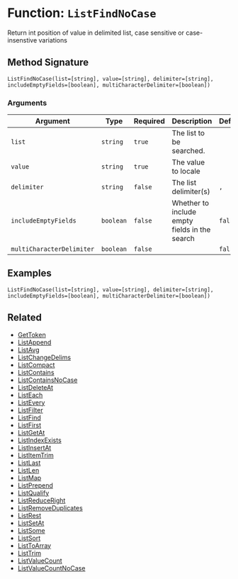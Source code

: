 [comment]: # (Note: This documentation is generated dynamically in the build process.  To modify the contents, change the javadoc on the _invoke method of the BIF class)

# Function: `ListFindNoCase`

Return int position of value in delimited list, case sensitive or case-insenstive variations

## Method Signature
```
ListFindNoCase(list=[string], value=[string], delimiter=[string], includeEmptyFields=[boolean], multiCharacterDelimiter=[boolean])
```
### Arguments

| Argument | Type | Required | Description | Default |
|----------|------|----------|-------------|---------|
| `list` | `string` | `true` | The list to be searched. |  |
| `value` | `string` | `true` | The value to locale |  |
| `delimiter` | `string` | `false` | The list delimiter(s) | `,` |
| `includeEmptyFields` | `boolean` | `false` | Whether to include empty fields in the search | `false` |
| `multiCharacterDelimiter` | `boolean` | `false` |  | `false` |

## Examples

```
ListFindNoCase(list=[string], value=[string], delimiter=[string], includeEmptyFields=[boolean], multiCharacterDelimiter=[boolean])
```

## Related
  * [GetToken](GetToken.md)
  * [ListAppend](ListAppend.md)
  * [ListAvg](ListAvg.md)
  * [ListChangeDelims](ListChangeDelims.md)
  * [ListCompact](ListCompact.md)
  * [ListContains](ListContains.md)
  * [ListContainsNoCase](ListContainsNoCase.md)
  * [ListDeleteAt](ListDeleteAt.md)
  * [ListEach](ListEach.md)
  * [ListEvery](ListEvery.md)
  * [ListFilter](ListFilter.md)
  * [ListFind](ListFind.md)
  * [ListFirst](ListFirst.md)
  * [ListGetAt](ListGetAt.md)
  * [ListIndexExists](ListIndexExists.md)
  * [ListInsertAt](ListInsertAt.md)
  * [ListItemTrim](ListItemTrim.md)
  * [ListLast](ListLast.md)
  * [ListLen](ListLen.md)
  * [ListMap](ListMap.md)
  * [ListPrepend](ListPrepend.md)
  * [ListQualify](ListQualify.md)
  * [ListReduceRight](ListReduceRight.md)
  * [ListRemoveDuplicates](ListRemoveDuplicates.md)
  * [ListRest](ListRest.md)
  * [ListSetAt](ListSetAt.md)
  * [ListSome](ListSome.md)
  * [ListSort](ListSort.md)
  * [ListToArray](ListToArray.md)
  * [ListTrim](ListTrim.md)
  * [ListValueCount](ListValueCount.md)
  * [ListValueCountNoCase](ListValueCountNoCase.md)
